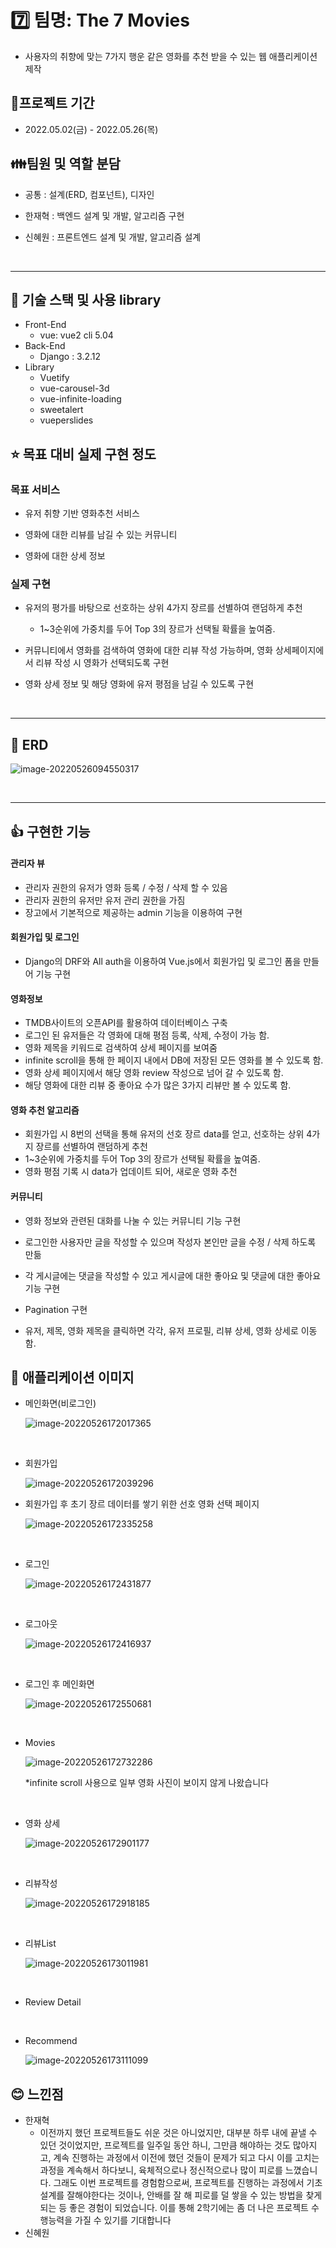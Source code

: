# :seven: 팀명: The 7 Movies

- 사용자의 취향에 맞는 7가지 행운 같은 영화를 추천 받을 수 있는 웹 애플리케이션 제작



## :calendar:프로젝트 기간

- 2022.05.02(금) - 2022.05.26(목)

## :family:팀원 및 역할 분담

- 공통 : 설계(ERD, 컴포넌트), 디자인
- 한재혁 : 백엔드 설계 및 개발, 알고리즘 구현

- 신혜원 : 프론트엔드 설계 및 개발, 알고리즘 설계

<br>

---



## 🔧 기술 스택 및 사용 library

- Front-End
  - vue: vue2 cli 5.04
- Back-End
  - Django : 3.2.12
- Library
  - Vuetify
  - vue-carousel-3d
  - vue-infinite-loading
  - sweetalert
  - vueperslides



## :star: 목표 대비 실제 구현 정도



### 목표 서비스

- 유저 취향 기반 영화추천 서비스

- 영화에 대한 리뷰를 남길 수 있는 커뮤니티
- 영화에 대한 상세 정보



### 실제 구현

- 유저의 평가를 바탕으로 선호하는 상위 4가지 장르를 선별하여 랜덤하게 추천
  - 1~3순위에 가중치를 두어 Top 3의 장르가 선택될 확률을 높여줌.

- 커뮤니티에서 영화를 검색하여 영화에 대한 리뷰 작성 가능하며, 영화 상세페이지에서 리뷰 작성 시 영화가 선택되도록 구현
- 영화 상세 정보 및 해당 영화에 유저 평점을 남길 수 있도록 구현

<br>

---

## :page_facing_up: ERD

![image-20220526094550317](README.assets/image-20220526094550317.png)

<br>

---

## :+1: 구현한 기능

#### 관리자 뷰

- 관리자 권한의 유저가 영화 등록 / 수정 / 삭제 할 수 있음
- 관리자 권한의 유저만 유저 관리 권한을 가짐
- 장고에서 기본적으로 제공하는 admin 기능을 이용하여 구현

#### 회원가입 및 로그인

- Django의 DRF와 All auth을 이용하여 Vue.js에서 회원가입 및 로그인 폼을 만들어 기능 구현

#### 영화정보

- TMDB사이트의 오픈API를 활용하여 데이터베이스 구축
- 로그인 된 유저들은 각 영화에 대해 평점 등록, 삭제, 수정이 가능 함.
- 영화 제목을 키워드로 검색하여 상세 페이지를 보여줌
- infinite scroll을 통해 한 페이지 내에서 DB에 저장된 모든 영화를 볼 수 있도록 함.
- 영화 상세 페이지에서 해당 영화 review 작성으로 넘어 갈 수 있도록 함.
- 해당 영화에 대한 리뷰 중 좋아요 수가 많은 3가지 리뷰만 볼 수 있도록 함.

#### 영화 추천 알고리즘

- 회원가입 시 8번의 선택을 통해 유저의 선호 장르 data를 얻고, 선호하는 상위 4가지 장르를 선별하여 랜덤하게 추천
- 1~3순위에 가중치를 두어 Top 3의 장르가 선택될 확률을 높여줌.
- 영화 평점 기록 시 data가 업데이트 되어, 새로운 영화 추천

#### 커뮤니티

- 영화 정보와 관련된 대화를 나눌 수 있는 커뮤니티 기능 구현
- 로그인한 사용자만 글을 작성할 수 있으며 작성자 본인만 글을 수정 / 삭제 하도록 만듦
- 각 게시글에는 댓글을 작성할 수 있고 게시글에 대한 좋아요 및 댓글에 대한 좋아요 기능 구현

- Pagination 구현
- 유저, 제목, 영화 제목을 클릭하면 각각, 유저 프로필, 리뷰 상세, 영화 상세로 이동 함.



## :movie_camera: 애플리케이션 이미지

- 메인화면(비로그인)

  ![image-20220526172017365](README.assets/image-20220526172017365.png)

<br>

- 회원가입

  ![image-20220526172039296](README.assets/image-20220526172039296.png)

- 회원가입 후 초기 장르 데이터를 쌓기 위한 선호 영화 선택 페이지

  ![image-20220526172335258](README.assets/image-20220526172335258.png)

<br>

- 로그인

  ![image-20220526172431877](README.assets/image-20220526172431877.png)

<br>

- 로그아웃

  ![image-20220526172416937](README.assets/image-20220526172416937.png)

  

<br>

- 로그인 후 메인화면

  ![image-20220526172550681](README.assets/image-20220526172550681.png)

  

<br>

- Movies

  ![image-20220526172732286](README.assets/image-20220526172732286.png)

  *infinite scroll 사용으로 일부 영화 사진이 보이지 않게 나왔습니다

<br>

- 영화 상세

  ![image-20220526172901177](README.assets/image-20220526172901177.png)

  

<br>

- 리뷰작성

  ![image-20220526172918185](README.assets/image-20220526172918185.png)

<br>

- 리뷰List

  ![image-20220526173011981](README.assets/image-20220526173011981.png)

<br>

- Review Detail

  

<br>

- Recommend

  ![image-20220526173111099](README.assets/image-20220526173111099.png)

## :blush: 느낀점

-  한재혁
   -  이전까지 했던 프로젝트들도 쉬운 것은 아니었지만, 대부분 하루 내에 끝낼 수 있던 것이었지만, 프로젝트를 일주일 동안 하니, 그만큼 해야하는 것도 많아지고, 계속 진행하는 과정에서 이전에 했던 것들이 문제가 되고 다시 이를 고치는 과정을 계속해서 하다보니, 육체적으로나 정신적으로나 많이 피로를 느꼈습니다. 그래도 이번 프로젝트를 경험함으로써, 프로젝트를 진행하는 과정에서 기초 설계를 잘해야한다는 것이나, 안배를 잘 해 피로를 덜 쌓을 수 있는 방법을 찾게되는 등 좋은 경험이 되었습니다. 이를 통해 2학기에는 좀 더 나은 프로젝트 수행능력을 가질 수 있기를 기대합니다
-  신혜원